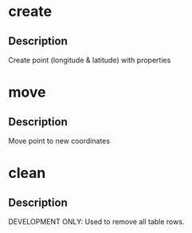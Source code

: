 <h1 class="contract">create</h1>

## Description

Create point (longitude & latitude) with properties

<h1 class="contract">move</h1>

## Description

Move point to new coordinates

<h1 class="contract">clean</h1>

## Description

DEVELOPMENT ONLY: Used to remove all table rows.
